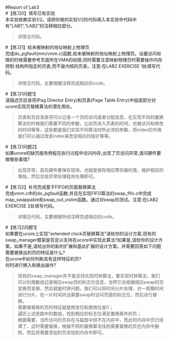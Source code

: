 #Report of Lab3  
#【练习0】填写已有实验  
本实验依赖实验1/2。请把你做的实验1/2的代码填入本实验中代码中有“LAB1”,“LAB2”的注释相应部分。   

> 详情见代码。   

#【练习1】给未被映射的地址映射上物理页   
完成do_pgfault(mm/vmm.c)函数,给未被映射的地址映射上物理页。设置访问权限的时候需要参考页面所在VMA的权限,同时需要注意映射物理页时需要操作内存控制	结构所指定的页表,而不是内核的页表。注意:在LAB2 EXERCISE 1处填写代码。  

> 详情见代码，主要根据注释完成相应的code。 

#【练习1问题1】  
请描述页目录项(Pag Director Entry)和页表(Page Table Entry)中组成部分对ucore实现页替换算法的潜在用处。   

> 页表和页目录表项可以记录一个页的访问或者分配信息，在实现不同的置换算法的时候我们需要不同的参数，比如页进入页表的时间，也被访问和修改的时间等等，这些都是我们实现不同算法时所必须的参数，而index的作用我们可以通过改变index来改变相应的指针等等。  

#【练习1问题2】  
如果ucore的缺页服务例程在执行过程中访问内存,出现了页访问异常,请问硬件要做哪些事情?   

> 出现异常，首先硬件要保存现场，也就是保存相应寄存器的值，维护相应的堆栈，然后交给异常处理程序处理即可。  

#【练习2】补充完成基于FIFO的页面替换算法   
完成vmm.c中的do_pgfault函数,并且在实现FIFO算法的swap_fifo.c中完成map_swappable和swap_out_vistim函数。通过对swap的测试。注意:在LAB2 EXERCISE 2处填写代码。 

> 详情见代码，主要根据所给注释完成相应的code。   

#【练习2问题1】   
如果要在ucore上实现"extended clock页替换算法"请给你的设计方案,现有的swap_manager框架是否足以支持在ucore中实现此算法?如果是,请给你的设计方案。如果不是,请给出你的新的扩展和基此扩展的设计方案。并需要回答如下问题    
需要被换出的页的特征是什么?   
在ucore中如何判断具有这样特征的页?    
何时进行换入和换出操作?  

> 现有的swap_manager并不能支持实现时钟算法，要实现时钟算法，我们可以利用数组记录相应swap页的标志位信息，当然它会根据相应swap的页变换而变换，然后就是时钟问题，我们可以将时间分片处理，对一周期时间进行分片，在一片时间内当需要swap时访问页面的标志位，然后进行替换。   
需要被替换的页的特征就是修改位和使用位是0；   
遍历上述思路中的数组，找到相应的标志位满足置换条件的页；   
根据需要，当所访问的页存在与磁盘中但不在内存中，而此时内存中页已经满了，这时需要替换，根据不同的替换算法找到需要替换的页在内存中删除，然后将需要添加的页添加到内存中即可。 

